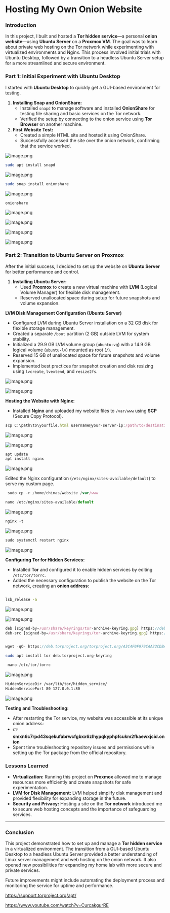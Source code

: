 # Hosting My Own Onion Website

### **Introduction**

In this project, I built and hosted a **Tor hidden service**—a personal **onion website**—using **Ubuntu Server** on a **Proxmox VM**. The goal was to learn about private web hosting on the Tor network while experimenting with virtualized environments and Nginx. This process involved initial trials with Ubuntu Desktop, followed by a transition to a headless Ubuntu Server setup for a more streamlined and secure environment.

### **Part 1: Initial Experiment with Ubuntu Desktop**

I started with **Ubuntu Desktop** to quickly get a GUI-based environment for testing.

1. **Installing Snap and OnionShare:**
    - Installed `snapd` to manage software and installed **OnionShare** for testing file sharing and basic services on the Tor network.
    - Verified the setup by connecting to the onion service using **Tor Browser** on another machine.
2. **First Website Test:**
    - Created a simple HTML site and hosted it using OnionShare.
    - Successfully accessed the site over the onion network, confirming that the service worked.

![image.png](image.png)

```bash
sudo apt install snapd
```

![image.png](image%201.png)

```bash
sudo snap install onionshare
```

![image.png](image%202.png)

```bash
onionshare
```

![image.png](image%203.png)

![image.png](image%204.png)

![image.png](image%205.png)

![image.png](image%206.png)

### **Part 2: Transition to Ubuntu Server on Proxmox**

After the initial success, I decided to set up the website on **Ubuntu Server** for better performance and control.

1. **Installing Ubuntu Server:**
    - Used **Proxmox** to create a new virtual machine with **LVM** (Logical Volume Manager) for flexible disk management.
    - Reserved unallocated space during setup for future snapshots and volume expansion.

**LVM Disk Management Configuration (Ubuntu Server)**

- Configured LVM during Ubuntu Server installation on a 32 GB disk for flexible storage management.
- Created a separate `/boot` partition (2 GB) outside LVM for system stability.
- Initialized a 29.9 GB LVM volume group (`ubuntu-vg`) with a 14.9 GB logical volume (`ubuntu-lv`) mounted as root (`/`).
- Reserved 15 GB of unallocated space for future snapshots and volume expansion.
- Implemented best practices for snapshot creation and disk resizing using `lvcreate`, `lvextend`, and `resize2fs`.

![image.png](image%207.png)

![image.png](image%208.png)

**Hosting the Website with Nginx:**

- Installed **Nginx** and uploaded my website files to `/var/www` using **SCP** (Secure Copy Protocol).

```jsx
scp C:\path\to\yourfile.html username@your-server-ip:/path/to/destination
```

![image.png](image%209.png)

![image.png](image%2010.png)

```jsx
apt update
apt install nginx
```

![image.png](image%2011.png)

Edited the Nginx configuration (`/etc/nginx/sites-available/default`) to serve my custom page.

```jsx
 sudo cp -r /home/chinas/website /var/www
```

```jsx
nano /etc/nginx/sites-available/default
```

![image.png](image%2012.png)

```jsx
nginx -t
```

![image.png](image%2013.png)

```jsx
sudo systemctl restart nginx
```

![image.png](image%2014.png)

**Configuring Tor for Hidden Services:**

- Installed **Tor** and configured it to enable hidden services by editing `/etc/tor/torrc`.
- Added the necessary configuration to publish the website on the Tor network, creating an **onion address**:

```bash

lsb_release -a
```

![image.png](image%2015.png)

![image.png](image%2016.png)

```jsx
deb [signed-by=/usr/share/keyrings/tor-archive-keyring.gpg] https://deb.torproject.org/torproject.org <DISTRIBUTION> main
deb-src [signed-by=/usr/share/keyrings/tor-archive-keyring.gpg] https://deb.torproject.org/torproject.org <DISTRIBUTION> main
```

```jsx

wget -qO- https://deb.torproject.org/torproject.org/A3C4F0F979CAA22CDBA8F512EE8CBC9E886DDD89.asc | gpg --dearmor | tee /usr/share/keyrings/deb.torproject.org-keyring.gpg >/dev/null
```

```bash
sudo apt install tor deb.torproject.org-keyring
```

```jsx
 nano /etc/tor/torrc
```

![image.png](image%2017.png)

```bash
HiddenServiceDir /var/lib/tor/hidden_service/  
HiddenServicePort 80 127.0.0.1:80  
```

![image.png](image%2018.png)

**Testing and Troubleshooting:**

- After restarting the Tor service, my website was accessible at its unique onion address:
- 👉 **smxn6c7rpd43sqekufabrwcfgbxx6zlhypqkyphpfcukm2fkaewxjcid.onion**
- Spent time troubleshooting repository issues and permissions while setting up the Tor package from the official repository.

### **Lessons Learned**

- **Virtualization:** Running this project on **Proxmox** allowed me to manage resources more efficiently and create snapshots for safe experimentation.
- **LVM for Disk Management:** LVM helped simplify disk management and provided flexibility for expanding storage in the future.
- **Security and Privacy:** Hosting a site on the **Tor network** introduced me to secure web hosting concepts and the importance of safeguarding services.

---

### **Conclusion**

This project demonstrated how to set up and manage a **Tor hidden service** in a virtualized environment. The transition from a GUI-based Ubuntu Desktop to a headless Ubuntu Server provided a better understanding of Linux server management and web hosting on the onion network. It also opened new possibilities for expanding my home lab with more secure and private services.

Future improvements might include automating the deployment process and monitoring the service for uptime and performance.

https://support.torproject.org/apt/

https://www.youtube.com/watch?v=CurcakgurRE